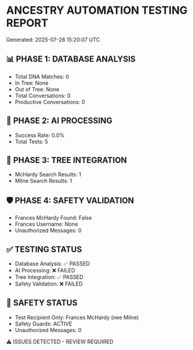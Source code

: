 
# ANCESTRY AUTOMATION TESTING REPORT
Generated: 2025-07-28 15:20:07 UTC

## 📊 PHASE 1: DATABASE ANALYSIS
- Total DNA Matches: 0
- In Tree: None
- Out of Tree: None
- Total Conversations: 0
- Productive Conversations: 0

## 🤖 PHASE 2: AI PROCESSING
- Success Rate: 0.0%
- Total Tests: 5

## 🌳 PHASE 3: TREE INTEGRATION
- McHardy Search Results: 1
- Milne Search Results: 1

## 🛡️ PHASE 4: SAFETY VALIDATION
- Frances McHardy Found: False
- Frances Username: None
- Unauthorized Messages: 0

## ✅ TESTING STATUS
- Database Analysis: ✅ PASSED
- AI Processing: ❌ FAILED
- Tree Integration: ✅ PASSED
- Safety Validation: ❌ FAILED

## 🚨 SAFETY STATUS
- Test Recipient Only: Frances McHardy (nee Milne)
- Safety Guards: ACTIVE
- Unauthorized Messages: 0

⚠️ ISSUES DETECTED - REVIEW REQUIRED
